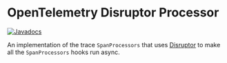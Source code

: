 # OpenTelemetry Disruptor Processor

[![Javadocs][javadoc-image]][javadoc-url]

An implementation of the trace `SpanProcessors` that uses
[Disruptor](https://github.com/LMAX-Exchange/disruptor) to make all the `SpanProcessors` hooks run
async.

[javadoc-image]: https://www.javadoc.io/badge/io.opentelemetry/contrib/opentelemetry-disruptor-processor.svg
[javadoc-url]: https://www.javadoc.io/doc/io.opentelemetry/contrib/opentelemetry-disruptor-processor
